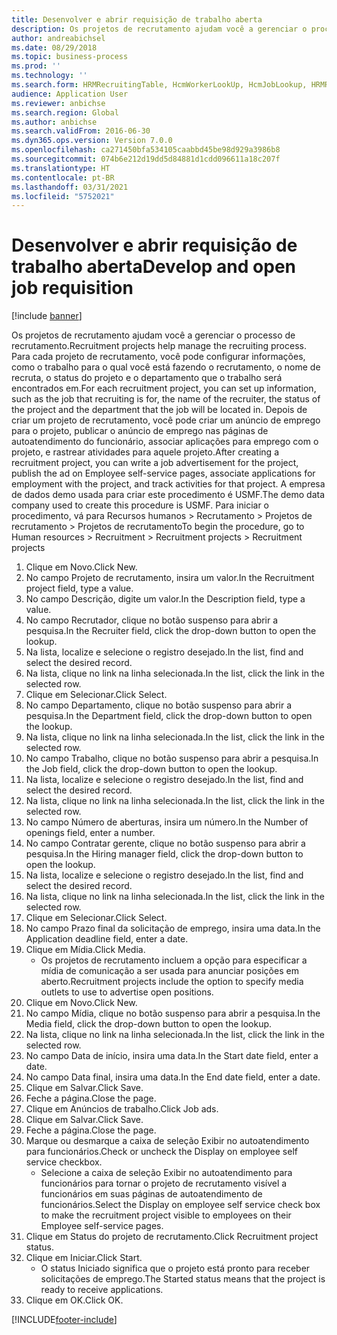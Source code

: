 ```yaml
---
title: Desenvolver e abrir requisição de trabalho aberta
description: Os projetos de recrutamento ajudam você a gerenciar o processo de recrutamento.
author: andreabichsel
ms.date: 08/29/2018
ms.topic: business-process
ms.prod: ''
ms.technology: ''
ms.search.form: HRMRecruitingTable, HcmWorkerLookUp, HcmJobLookup, HRMRecruitingMedia, HRMRecruitingJobAd
audience: Application User
ms.reviewer: anbichse
ms.search.region: Global
ms.author: anbichse
ms.search.validFrom: 2016-06-30
ms.dyn365.ops.version: Version 7.0.0
ms.openlocfilehash: ca271450bfa534105caabbd45be98d929a3986b8
ms.sourcegitcommit: 074b6e212d19dd5d84881d1cdd096611a18c207f
ms.translationtype: HT
ms.contentlocale: pt-BR
ms.lasthandoff: 03/31/2021
ms.locfileid: "5752021"
---
```

# <a name="develop-and-open-job-requisition"></a><span data-ttu-id="590e8-103">Desenvolver e abrir requisição de trabalho aberta</span><span class="sxs-lookup"><span data-stu-id="590e8-103">Develop and open job requisition</span></span>

[!include [banner](../../includes/banner.md)]

<span data-ttu-id="590e8-104">Os projetos de recrutamento ajudam você a gerenciar o processo de recrutamento.</span><span class="sxs-lookup"><span data-stu-id="590e8-104">Recruitment projects help manage the recruiting process.</span></span> <span data-ttu-id="590e8-105">Para cada projeto de recrutamento, você pode configurar informações, como o trabalho para o qual você está fazendo o recrutamento, o nome de recruta, o status do projeto e o departamento que o trabalho será encontrados em.</span><span class="sxs-lookup"><span data-stu-id="590e8-105">For each recruitment project, you can set up information, such as the job that recruiting is for, the name of the recruiter, the status of the project and the department that the job will be located in.</span></span> <span data-ttu-id="590e8-106">Depois de criar um projeto de recrutamento, você pode criar um anúncio de emprego para o projeto, publicar o anúncio de emprego nas páginas de autoatendimento do funcionário, associar aplicações para emprego com o projeto, e rastrear atividades para aquele projeto.</span><span class="sxs-lookup"><span data-stu-id="590e8-106">After creating a recruitment project, you can write a job advertisement for the project, publish the ad on Employee self-service pages, associate applications for employment with the project, and track activities for that project.</span></span> <span data-ttu-id="590e8-107">A empresa de dados demo usada para criar este procedimento é USMF.</span><span class="sxs-lookup"><span data-stu-id="590e8-107">The demo data company used to create this procedure is USMF.</span></span> <span data-ttu-id="590e8-108">Para iniciar o procedimento, vá para Recursos humanos > Recrutamento > Projetos de recrutamento > Projetos de recrutamento</span><span class="sxs-lookup"><span data-stu-id="590e8-108">To begin the procedure, go to Human resources > Recruitment > Recruitment projects > Recruitment projects</span></span>

1. <span data-ttu-id="590e8-109">Clique em Novo.</span><span class="sxs-lookup"><span data-stu-id="590e8-109">Click New.</span></span>
2. <span data-ttu-id="590e8-110">No campo Projeto de recrutamento, insira um valor.</span><span class="sxs-lookup"><span data-stu-id="590e8-110">In the Recruitment project field, type a value.</span></span>
3. <span data-ttu-id="590e8-111">No campo Descrição, digite um valor.</span><span class="sxs-lookup"><span data-stu-id="590e8-111">In the Description field, type a value.</span></span>
4. <span data-ttu-id="590e8-112">No campo Recrutador, clique no botão suspenso para abrir a pesquisa.</span><span class="sxs-lookup"><span data-stu-id="590e8-112">In the Recruiter field, click the drop-down button to open the lookup.</span></span>
5. <span data-ttu-id="590e8-113">Na lista, localize e selecione o registro desejado.</span><span class="sxs-lookup"><span data-stu-id="590e8-113">In the list, find and select the desired record.</span></span>
6. <span data-ttu-id="590e8-114">Na lista, clique no link na linha selecionada.</span><span class="sxs-lookup"><span data-stu-id="590e8-114">In the list, click the link in the selected row.</span></span>
7. <span data-ttu-id="590e8-115">Clique em Selecionar.</span><span class="sxs-lookup"><span data-stu-id="590e8-115">Click Select.</span></span>
8. <span data-ttu-id="590e8-116">No campo Departamento, clique no botão suspenso para abrir a pesquisa.</span><span class="sxs-lookup"><span data-stu-id="590e8-116">In the Department field, click the drop-down button to open the lookup.</span></span>
9. <span data-ttu-id="590e8-117">Na lista, clique no link na linha selecionada.</span><span class="sxs-lookup"><span data-stu-id="590e8-117">In the list, click the link in the selected row.</span></span>
10. <span data-ttu-id="590e8-118">No campo Trabalho, clique no botão suspenso para abrir a pesquisa.</span><span class="sxs-lookup"><span data-stu-id="590e8-118">In the Job field, click the drop-down button to open the lookup.</span></span>
11. <span data-ttu-id="590e8-119">Na lista, localize e selecione o registro desejado.</span><span class="sxs-lookup"><span data-stu-id="590e8-119">In the list, find and select the desired record.</span></span>
12. <span data-ttu-id="590e8-120">Na lista, clique no link na linha selecionada.</span><span class="sxs-lookup"><span data-stu-id="590e8-120">In the list, click the link in the selected row.</span></span>
13. <span data-ttu-id="590e8-121">No campo Número de aberturas, insira um número.</span><span class="sxs-lookup"><span data-stu-id="590e8-121">In the Number of openings field, enter a number.</span></span>
14. <span data-ttu-id="590e8-122">No campo Contratar gerente, clique no botão suspenso para abrir a pesquisa.</span><span class="sxs-lookup"><span data-stu-id="590e8-122">In the Hiring manager field, click the drop-down button to open the lookup.</span></span>
15. <span data-ttu-id="590e8-123">Na lista, localize e selecione o registro desejado.</span><span class="sxs-lookup"><span data-stu-id="590e8-123">In the list, find and select the desired record.</span></span>
16. <span data-ttu-id="590e8-124">Na lista, clique no link na linha selecionada.</span><span class="sxs-lookup"><span data-stu-id="590e8-124">In the list, click the link in the selected row.</span></span>
17. <span data-ttu-id="590e8-125">Clique em Selecionar.</span><span class="sxs-lookup"><span data-stu-id="590e8-125">Click Select.</span></span>
18. <span data-ttu-id="590e8-126">No campo Prazo final da solicitação de emprego, insira uma data.</span><span class="sxs-lookup"><span data-stu-id="590e8-126">In the Application deadline field, enter a date.</span></span>
19. <span data-ttu-id="590e8-127">Clique em Mídia.</span><span class="sxs-lookup"><span data-stu-id="590e8-127">Click Media.</span></span>
    * <span data-ttu-id="590e8-128">Os projetos de recrutamento incluem a opção para especificar a mídia de comunicação a ser usada para anunciar posições em aberto.</span><span class="sxs-lookup"><span data-stu-id="590e8-128">Recruitment projects include the option to specify media outlets to use to advertise open positions.</span></span>  
20. <span data-ttu-id="590e8-129">Clique em Novo.</span><span class="sxs-lookup"><span data-stu-id="590e8-129">Click New.</span></span>
21. <span data-ttu-id="590e8-130">No campo Mídia, clique no botão suspenso para abrir a pesquisa.</span><span class="sxs-lookup"><span data-stu-id="590e8-130">In the Media field, click the drop-down button to open the lookup.</span></span>
22. <span data-ttu-id="590e8-131">Na lista, clique no link na linha selecionada.</span><span class="sxs-lookup"><span data-stu-id="590e8-131">In the list, click the link in the selected row.</span></span>
23. <span data-ttu-id="590e8-132">No campo Data de início, insira uma data.</span><span class="sxs-lookup"><span data-stu-id="590e8-132">In the Start date field, enter a date.</span></span>
24. <span data-ttu-id="590e8-133">No campo Data final, insira uma data.</span><span class="sxs-lookup"><span data-stu-id="590e8-133">In the End date field, enter a date.</span></span>
25. <span data-ttu-id="590e8-134">Clique em Salvar.</span><span class="sxs-lookup"><span data-stu-id="590e8-134">Click Save.</span></span>
26. <span data-ttu-id="590e8-135">Feche a página.</span><span class="sxs-lookup"><span data-stu-id="590e8-135">Close the page.</span></span>
27. <span data-ttu-id="590e8-136">Clique em Anúncios de trabalho.</span><span class="sxs-lookup"><span data-stu-id="590e8-136">Click Job ads.</span></span>
28. <span data-ttu-id="590e8-137">Clique em Salvar.</span><span class="sxs-lookup"><span data-stu-id="590e8-137">Click Save.</span></span>
29. <span data-ttu-id="590e8-138">Feche a página.</span><span class="sxs-lookup"><span data-stu-id="590e8-138">Close the page.</span></span>
30. <span data-ttu-id="590e8-139">Marque ou desmarque a caixa de seleção Exibir no autoatendimento para funcionários.</span><span class="sxs-lookup"><span data-stu-id="590e8-139">Check or uncheck the Display on employee self service checkbox.</span></span>
    * <span data-ttu-id="590e8-140">Selecione a caixa de seleção Exibir no autoatendimento para funcionários para tornar o projeto de recrutamento visível a funcionários em suas páginas de autoatendimento de funcionários.</span><span class="sxs-lookup"><span data-stu-id="590e8-140">Select the Display on employee self service check box to make the recruitment project visible to employees on their Employee self-service pages.</span></span>  
31. <span data-ttu-id="590e8-141">Clique em Status do projeto de recrutamento.</span><span class="sxs-lookup"><span data-stu-id="590e8-141">Click Recruitment project status.</span></span>
32. <span data-ttu-id="590e8-142">Clique em Iniciar.</span><span class="sxs-lookup"><span data-stu-id="590e8-142">Click Start.</span></span>
    * <span data-ttu-id="590e8-143">O status Iniciado significa que o projeto está pronto para receber solicitações de emprego.</span><span class="sxs-lookup"><span data-stu-id="590e8-143">The Started status means that the project is ready to receive applications.</span></span>  
33. <span data-ttu-id="590e8-144">Clique em OK.</span><span class="sxs-lookup"><span data-stu-id="590e8-144">Click OK.</span></span>



[!INCLUDE[footer-include](../../../../includes/footer-banner.md)]